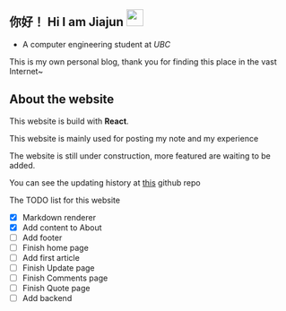 ## 你好！ Hi I am Jiajun <img src="https://github.com/Light-City/Light-City/blob/main/wave.gif?raw=true" width="30px">

- A computer engineering student at *UBC*

This is my own personal blog, thank you for finding this place in the vast Internet~

## About the website

This website is build with **React**.

This website is mainly used for posting my note and my experience

The website is still under construction, more featured are waiting to be added.

You can see the updating history at [this](https://github.com/Jiajun-Huang/my-web) github repo

The TODO list for this website

- [x] Markdown renderer
- [x] Add content to About
- [ ] Add footer
- [ ] Finish home page
- [ ] Add first article
- [ ] Finish Update page
- [ ] Finish Comments page
- [ ] Finish Quote page
- [ ] Add backend
